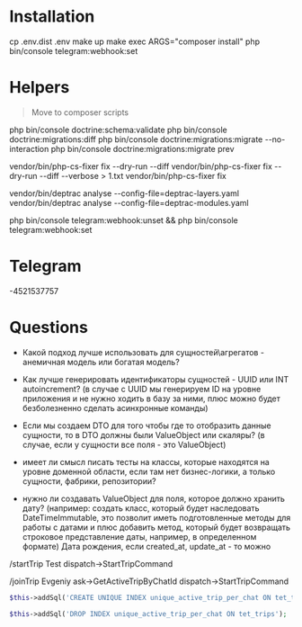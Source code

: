 # Installation

cp .env.dist .env
make up
make exec ARGS="composer install"
php bin/console telegram:webhook:set

# Helpers

> Move to composer scripts

php bin/console doctrine:schema:validate
php bin/console doctrine:migrations:diff
php bin/console doctrine:migrations:migrate --no-interaction
php bin/console doctrine:migrations:migrate prev

vendor/bin/php-cs-fixer fix --dry-run --diff
vendor/bin/php-cs-fixer fix --dry-run --diff --verbose > 1.txt
vendor/bin/php-cs-fixer fix

vendor/bin/deptrac analyse --config-file=deptrac-layers.yaml
vendor/bin/deptrac analyse --config-file=deptrac-modules.yaml

php bin/console telegram:webhook:unset && php bin/console telegram:webhook:set

# Telegram

-4521537757

# Questions

- Какой подход лучше использовать для сущностей\агрегатов - анемичная модель или богатая модель?


- Как лучше генерировать идентификаторы сущностей - UUID или INT autoincrement? (в случае с UUID мы генерируем ID на
  уровне приложения и не нужно ходить в базу за ними, плюс можно будет безболезненно сделать асинхронные команды)


- Если мы создаем DTO для того чтобы где то отобразить данные сущности, то в DTO должны были ValueObject или скаляры? (в
  случае, если у сущности все поля - это ValueObject)
- имеет ли смысл писать тесты на классы, которые находятся на уровне доменной области, если там нет бизнес-логики, а
  только сущности, фабрики, репозитории?
- нужно ли создавать ValueObject для поля, которое должно хранить дату? (например: создать класс, который будет
  наследовать DateTimeImmutable, это позволит иметь подготовленные методы для работы с датами и плюс добавить метод,
  который будет возвращать строковое представление даты, например, в определенном формате)
  Дата рождения, если created_at, update_at - то можно

/startTrip Test
dispatch->StartTripCommand

/joinTrip Evgeniy
ask->GetActiveTripByChatId
dispatch->StartTripCommand

```php
$this->addSql('CREATE UNIQUE INDEX unique_active_trip_per_chat ON tet_trips (chat_id) WHERE is_active = TRUE');

$this->addSql('DROP INDEX unique_active_trip_per_chat ON tet_trips');
```
